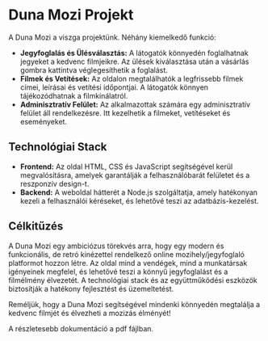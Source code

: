 # Duna Mozi Projekt

A Duna Mozi a viszga projektünk. Néhány kiemelkedő funkció:

- **Jegyfoglalás és Ülésválasztás:** A látogatók könnyedén foglalhatnak jegyeket a kedvenc filmjeikre. Az ülések kiválasztása után a vásárlás gombra kattintva véglegesíthetik a foglalást.
- **Filmek és Vetítések:** Az oldalon megtalálhatók a legfrissebb filmek címei, leírásai és vetítési időpontjai. A látogatók könnyen tájékozódhatnak a filmkínálatról.
- **Adminisztratív Felület:** Az alkalmazottak számára egy adminisztratív felület áll rendelkezésre. Itt kezelhetik a filmeket, vetítéseket és eseményeket.

## Technológiai Stack

- **Frontend:** Az oldal HTML, CSS és JavaScript segítségével kerül megvalósításra, amelyek garantálják a felhasználóbarát felületet és a reszponzív design-t.
- **Backend:** A weboldal hátterét a Node.js szolgáltatja, amely hatékonyan kezeli a felhasználói kéréseket, és lehetővé teszi az adatbázis-kezelést.

## Célkitűzés

A Duna Mozi egy ambiciózus törekvés arra, hogy egy modern és funkcionális, de retró kinézettel rendelkező online mozihely/jegyfoglaló platformot hozzon létre. Az oldal mind a vendégek, mind a munkatársak igényeinek megfelel, és lehetővé teszi a könnyű jegyfoglalást és a filmélmény élvezetét. A technológiai stack és az együttműködési eszközök biztosítják a hatékony fejlesztést és üzemeltetést.

Reméljük, hogy a Duna Mozi segítségével mindenki könnyedén megtalálja a kedvenc filmjét és élvezheti a mozizás élményét!

A részletesebb dokumentáció a pdf fájlban.
